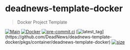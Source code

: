 # deadnews-template-docker

> Docker Project Template

[![Main](https://github.com/DeadNews/deadnews-template-docker/actions/workflows/main.yml/badge.svg)](https://github.com/DeadNews/deadnews-template-docker/actions/workflows/main.yml)
[![Docker](https://github.com/DeadNews/deadnews-template-docker/actions/workflows/docker-publish.yml/badge.svg)](https://github.com/DeadNews/deadnews-template-docker/actions/workflows/docker-publish.yml)
[![pre-commit.ci](https://results.pre-commit.ci/badge/github/DeadNews/deadnews-template-docker/main.svg)](https://results.pre-commit.ci/latest/github/DeadNews/deadnews-template-docker/main)
[![latest_tag](https://ghcr-badge.egpl.dev/DeadNews/deadnews-template-docker/latest_tag?trim=major&ignore=sha256*)](https://github.com/DeadNews/deadnews-template-docker/pkgs/container/deadnews-template-docker)
[![size](https://ghcr-badge.egpl.dev/DeadNews/deadnews-template-docker/size)](https://github.com/DeadNews/deadnews-template-docker/pkgs/container/deadnews-template-docker)
